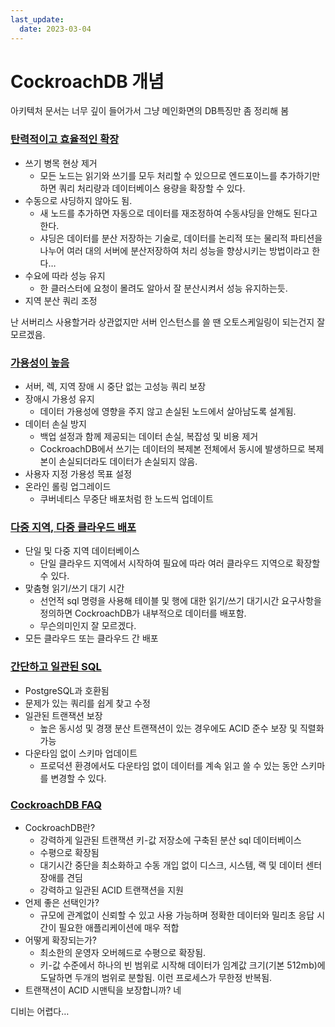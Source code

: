 ```yaml
---
last_update:
  date: 2023-03-04
---
```


# CockroachDB 개념

아키텍처 문서는 너무 깊이 들어가서 그냥 메인화면의 DB특징만 좀 정리해 봄

### [탄력적이고 효율적인 확장](https://www.cockroachlabs.com/product/scale/)

- 쓰기 병목 현상 제거
  - 모든 노드는 읽기와 쓰기를 모두 처리할 수 있으므로 엔드포이느를 추가하기만 하면 쿼리 처리량과 데이터베이스 용량을 확장할 수 있다.
- 수동으로 샤딩하지 않아도 됨.
  - 새 노드를 추가하면 자동으로 데이터를 재조정하여 수동샤딩을 안해도 된다고 한다.
  - 샤딩은 데이터를 분산 저장하는 기술로, 데이터를 논리적 또는 물리적 파티션을 나누어 여러 대의 서버에 분산저장하여 처리 성능을 향상시키는 방법이라고 한다…
- 수요에 따라 성능 유지
  - 한 클러스터에 요청이 몰려도 알아서 잘 분산시켜서 성능 유지하는듯.
- 지역 분산 쿼리 조정

난 서버리스 사용할거라 상관없지만 서버 인스턴스를 쓸 땐 오토스케일링이 되는건지 잘 모르겠음.

### [가용성이 높음](https://www.cockroachlabs.com/product/resilience/)

- 서버, 렉, 지역 장애 시 중단 없는 고성능 쿼리 보장
- 장애시 가용성 유지
  - 데이터 가용성에 영향을 주지 않고 손실된 노드에서 살아남도록 설계됨.
- 데이터 손실 방지
  - 백업 설정과 함께 제공되는 데이터 손실, 복잡성 및 비용 제거
  - CockroachDB에서 쓰기는 데이터의 복제본 전체에서 동시에 발생하므로 복제본이 손실되더라도 데이터가 손실되지 않음.
- 사용자 지정 가용성 목표 설정
- 온라인 롤링 업그레이드
  - 쿠버네티스 무중단 배포처럼 한 노드씩 업데이트

### [다중 지역, 다중 클라우드 배포](https://www.cockroachlabs.com/product/geo-partitioning/)

- 단일 및 다중 지역 데이터베이스
  - 단일 클라우드 지역에서 시작하여 필요에 따라 여러 클라우드 지역으로 확장할 수 있다.
- 맞춤형 읽기/쓰기 대기 시간
  - 선언적 sql 명령을 사용해 테이블 및 행에 대한 읽기/쓰기 대기시간 요구사항을 정의하면 CockroachDB가 내부적으로 데이터를 배포함.
  - 무슨의미인지 잘 모르겠다.
- 모든 클라우드 또는 클라우드 간 배포

### [간단하고 일관된 SQL](https://www.cockroachlabs.com/product/sql/)

- PostgreSQL과 호환됨
- 문제가 있는 쿼리를 쉽게 찾고 수정
- 일관된 트랜잭션 보장
  - 높은 동시성 및 경쟁 분산 트랜잭션이 있는 경우에도 ACID 준수 보장 및 직렬화 가능
- 다운타임 없이 스키마 업데이트
  - 프로덕션 환경에서도 다운타임 없이 데이터를 계속 읽고 쓸 수 있는 동안 스키마를 변경할 수 있다.

### [CockroachDB FAQ](https://www.cockroachlabs.com/docs/v22.2/frequently-asked-questions)

- CockroachDB란?
  - 강력하게 일관된 트랜잭션 키-값 저장소에 구축된 분산 sql 데이터베이스
  - 수평으로 확장됨
  - 대기시간 중단을 최소화하고 수동 개입 없이 디스크, 시스템, 랙 및 데이터 센터 장애를 견딤
  - 강력하고 일관된 ACID 트랜잭션을 지원
- 언제 좋은 선택인가?
  - 규모에 관계없이 신뢰할 수 있고 사용 가능하며 정확한 데이터와 밀리초 응답 시간이 필요한 애플리케이션에 매우 적합
- 어떻게 확장되는가?
  - 최소한의 운영자 오버헤드로 수평으로 확장됨.
  - 키-값 수준에서 하나의 빈 범위로 시작해 데이터가 임계값 크기(기본 512mb)에 도달하면 두개의 범위로 분할됨. 이런 프로세스가 무한정 반복됨.
- 트랜잭션이 ACID 시맨틱을 보장합니까? 네

디비는 어렵다…
